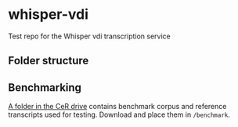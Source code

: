 # whisper-vdi
Test repo for the Whisper vdi transcription service

## Folder structure


## Benchmarking
[A folder in the CeR drive](https://uoa.sharepoint.com/:t:/r/sites/CentreforeResearchCeR-staff/Shared%20Documents/special-projects/Projects%202025/Nectar%20virtual%20transcription/Corpus/cerebral.txt?csf=1&web=1&e=5Da97p) contains benchmark corpus and reference transcripts used for testing. Download and place them in `/benchmark`.